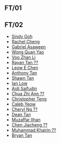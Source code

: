 ## FT/01

## FT/02
- [Sindy Goh](https://sindygoh.github.io/dIGITAL/)
- [Rachel Cheng](https://raeyyyychael.github.io/EP1000/)
- [Gabriel Asaween](https://gabriel-as.github.io/EP1000-SP/)
- [Wong Quan Yao](https://mtgbootz.github.io/EP1000/V2.html)
- [Voo Zhan Li](https://v00zhanli.github.io/digitalfablab/)
- [Rayan Tan ??]()
- [Leow E Chen](https://echenleow.github.io/fablab/index.html)
- [Anthony Tan](https://kuudan.github.io/EP1000/index.html)
- [Shawn Tan](https://shawn-tan-ep1k.github.io/EP1000/)
- [Ian Low](https://ian-low.github.io/EP1000/)
- [Aidi Saifudin](https://aidisaifudin.github.io/EP1000/)
- [Chua Zhi Ann ??]()
- [Christopher Teng](https://eatshitandgrowstrong.github.io/hub/)
- [Caleb Yeow](https://caleb-yeow.github.io/Calebs-website/web/index.html)
- [Cheryl Ng ??]()
- [Dean Tan](https://deantanwj.github.io/DFAB-/)
- [Muzaffar Ilhan](https://muzaffar2020.github.io/My-website/)
- [Chen Jiacheng ??]()
- [Muhammad Khairin ??]()
- [Bryan Tan](https://bryanpotato.github.io/Digital_Fabrication_Prototype_fundamentals/index.html)
